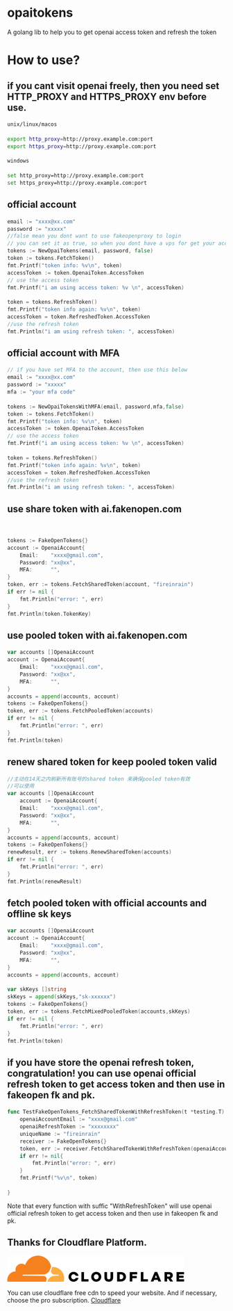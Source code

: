 # opaitokens
A golang lib to help you to get openai access token and refresh the token

# How to use?

## if you cant visit openai freely, then you need set HTTP_PROXY and HTTPS_PROXY env before use.
```bash
unix/linux/macos

export http_proxy=http://proxy.example.com:port
export https_proxy=http://proxy.example.com:port

windows

set http_proxy=http://proxy.example.com:port
set https_proxy=http://proxy.example.com:port


```

## official account
```go
email := "xxxx@xx.com"
password := "xxxxx"
//false mean you dont want to use fakeopenproxy to login
// you can set it as true, so when you dont have a vps for get your access with fakeopen api proxy
tokens := NewOpaiTokens(email, password, false)
token := tokens.FetchToken()
fmt.Printf("token info: %v\n", token)
accessToken := token.OpenaiToken.AccessToken
// use the access token
fmt.Printf("i am using access token: %v \n", accessToken)

token = tokens.RefreshToken()
fmt.Printf("token info again: %v\n", token)
accessToken = token.RefreshedToken.AccessToken
//use the refresh token
fmt.Println("i am using refresh token: ", accessToken)

```

## official account with MFA

```go
// if you have set MFA to the account, then use this below
email := "xxxx@xx.com"
password := "xxxxx"
mfa := "your mfa code"

tokens := NewOpaiTokensWithMFA(email, password,mfa,false)
token := tokens.FetchToken()
fmt.Printf("token info: %v\n", token)
accessToken := token.OpenaiToken.AccessToken
// use the access token
fmt.Printf("i am using access token: %v \n", accessToken)

token = tokens.RefreshToken()
fmt.Printf("token info again: %v\n", token)
accessToken = token.RefreshedToken.AccessToken
//use the refresh token
fmt.Println("i am using refresh token: ", accessToken)

```
## use share token with ai.fakenopen.com 
```go


tokens := FakeOpenTokens{}
account := OpenaiAccount{
    Email:    "xxxx@gmail.com",
    Password: "xx@xx",
    MFA:      "",
}
token, err := tokens.FetchSharedToken(account, "fireinrain")
if err != nil {
    fmt.Println("error: ", err)
}
fmt.Println(token.TokenKey)
```


## use pooled token with ai.fakenopen.com

```go
var accounts []OpenaiAccount
account := OpenaiAccount{
    Email:    "xxxx@gmail.com",
    Password: "xx@xx",
    MFA:      "",
}
accounts = append(accounts, account)
tokens := FakeOpenTokens{}
token, err := tokens.FetchPooledToken(accounts)
if err != nil {
    fmt.Println("error: ", err)
}
fmt.Println(token)

```

## renew shared token for keep pooled token valid
```go
//主动在14天之内刷新所有账号的shared token 来确保pooled token有效
//可以使用
var accounts []OpenaiAccount
    account := OpenaiAccount{
    Email:    "xxxx@gmail.com",
    Password: "xx@xx",
    MFA:      "",
}
accounts = append(accounts, account)
tokens := FakeOpenTokens{}
renewResult, err := tokens.RenewSharedToken(accounts)
if err != nil {
    fmt.Println("error: ", err)
}
fmt.Println(renewResult)

```

## fetch pooled token with official accounts and offline sk keys
```go
var accounts []OpenaiAccount
account := OpenaiAccount{
    Email:    "xxxx@gmail.com",
    Password: "xx@xx",
    MFA:      "",
}
accounts = append(accounts, account)
	
var skKeys []string
skKeys = append(skKeys,"sk-xxxxxx")
tokens := FakeOpenTokens{}
token, err := tokens.FetchMixedPooledToken(accounts,skKeys)
if err != nil {
    fmt.Println("error: ", err)
}
fmt.Println(token)


```

## if you have store the openai refresh token, congratulation! you can use openai official refresh token to get access token and then use in fakeopen fk and pk.
```go
func TestFakeOpenTokens_FetchSharedTokenWithRefreshToken(t *testing.T) {
	openaiAccountEmail := "xxxx@gmail.com"
	openaiRefreshToken := "xxxxxxxx"
	uniqueName := "fireinrain"
	receiver := FakeOpenTokens{}
	token, err := receiver.FetchSharedTokenWithRefreshToken(openaiAccountEmail, openaiRefreshToken, uniqueName)
	if err != nil{
		fmt.Println("error: ", err)
	}
	fmt.Printf("%v\n", token)

}


```
Note that every function with suffic "WithRefreshToken" will use openai official refresh token to get access token and then use in fakeopen fk and pk.

## Thanks for Cloudflare Platform.
![cloudflare](./cf.svg)

You can use cloudflare free cdn to speed your website. And if necessary, choose the pro subscription.
[Cloudflare](https://www.cloudflare.com/)

